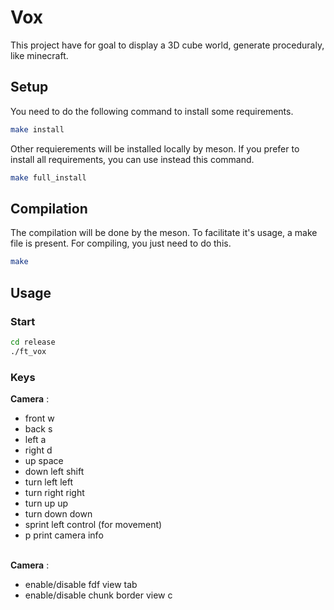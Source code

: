 # Vox
This project have for goal to display a 3D cube world, generate proceduraly, like minecraft.

## Setup
You need to do the following command to install some requirements.
```bash
make install
```
Other requierements will be installed locally by meson.
If you prefer to install all requirements, you can use instead this command.
```bash
make full_install
```

## Compilation
The compilation will be done by the meson. To facilitate it's usage, a make file is present.
For compiling, you just need to do this.
```bash
make
```

## Usage
### Start
```bash
cd release
./ft_vox
```

### Keys
**Camera** :
- front			w
- back			s
- left			a
- right			d
- up			space
- down			left shift
- turn left		left
- turn right	right
- turn up		up
- turn down		down
- sprint		left control (for movement)
- p				print camera info

\
**Camera** :
- enable/disable fdf view			tab
- enable/disable chunk border view	c
